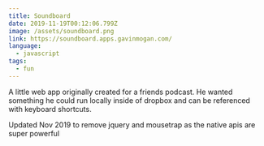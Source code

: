 ```yaml
---
title: Soundboard
date: 2019-11-19T00:12:06.799Z
image: /assets/soundboard.png
link: https://soundboard.apps.gavinmogan.com/
language:
  - javascript
tags:
  - fun
---
```

A little web app originally created for a friends podcast. He wanted something he could run locally inside of dropbox and can be referenced with keyboard shortcuts.

Updated Nov 2019 to remove jquery and mousetrap as the native apis are super powerful
